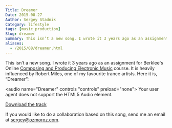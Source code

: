 ```yaml
---
Title: Dreamer
Date: 2015-08-27
Author: Sergey Stadnik
Category: lifestyle
tags: [music_production]
Slug: dreamer
Summary: This isn’t a new song. I wrote it 3 years ago as an assignment for Berklee's Online Composing and Producing Electronic Music course.
aliases:
  - /2015/08/dreamer.html
---
```


This isn’t a new song. I wrote it 3 years ago as an assignment for Berklee's Online [Composing and Producing Electronic Music](http://online.berklee.edu/courses/composing-and-producing-electronic-music-1) course.
It is heavily influenced by Robert Miles, one of my favourite trance artists. Here it is, “Dreamer”:

<audio name="Dreamer" controls "controls" preload="none">
    Your user agent does not support the HTML5 Audio element.
	<source src="http://ozmoroz-pub.s3.amazonaws.com/music/Dreamer.mp3" type='audio/mpeg'>
</audio>

<a href="http://ozmoroz-pub.s3.amazonaws.com/music/Dreamer.mp3" download target="_blank">Download the track</a>

If you would like to do a collaboration based on this song, send me an email at <sergey@ozmoroz.com>.
